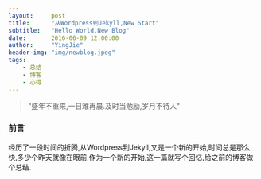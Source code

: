 ```yaml
---
layout:     post
title:      "从Wordpress到Jekyll,New Start"
subtitle:   "Hello World,New Blog"
date:       2016-06-09 12:00:00
author:     "YingJie"
header-img: "img/newblog.jpeg"
tags:
    - 总结
    - 博客
    - 心得
---
```


> "盛年不重来,一日难再晨.及时当勉励,岁月不待人"

### 前言 

经历了一段时间的折腾,从Wordpress到Jekyll,又是一个新的开始,时间总是那么快,多少个昨天就像在眼前,作为一个新的开始,这一篇就写个回忆,给之前的博客做个总结.
